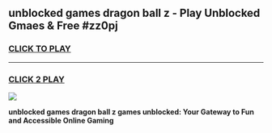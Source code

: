 
## unblocked games dragon ball z - Play Unblocked Gmaes & Free #zz0pj
<h3>
<a href="https://news.freeplayer.one?title=unblocked_games_dragon_ball_z&ref=26F">CLICK TO PLAY</a></h3>
<hr>

<h3>
<a href="https://news.freeplayer.one?title=unblocked_games_dragon_ball_z&ref=26F">CLICK 2 PLAY</a>
  
</h3>

<a href="https://news.freeplayer.one?title=unblocked_games_dragon_ball_z&ref=26F/"><img src="https://clearcache.store/games.png"></a>


**unblocked games dragon ball z games unblocked: Your Gateway to Fun and Accessible Online Gaming**

